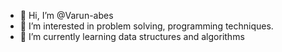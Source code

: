 - 👋 Hi, I’m @Varun-abes
- 👀 I’m interested in problem solving, programming techniques.
- 🌱 I’m currently learning data structures and algorithms

<!---
Varun-abes/Varun-abes is a ✨ special ✨ repository because its `README.md` (this file) appears on your GitHub profile.
You can click the Preview link to take a look at your changes.
--->
